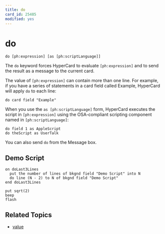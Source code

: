 ```yaml
---
title: do
card_id: 25485
modified: yes
---
```


# do

`do [ph:expression] [as [ph:scriptLanguage]]`

The `do` keyword forces HyperCard to evaluate `[ph:expression]` and to send the result as a message to the current card.

The value of `[ph:expression]` can contain more than one line. For example, if you have a series of statements in a card field called Example, HyperCard will apply `do` to each line:

`do card field "Example"`

When you use the `as [ph:scriptLanguage]` form, HyperCard executes the script in `[ph:expression]` using the OSA-compliant scripting component named in `[ph:scriptLanguage]`:

```
do field 1 as AppleScript
do theScript as UserTalk
```

You can also send `do` from the Message box.

## Demo Script

```
on doLast3Lines
  put the number of lines of bkgnd field "Demo Script" into N
  do line (N - 2) to N of bkgnd field "Demo Script"
end doLast3Lines

put sqrt(2)
beep
flash
```

## Related Topics

* [value](/HyperTalkReference/functions/value)
